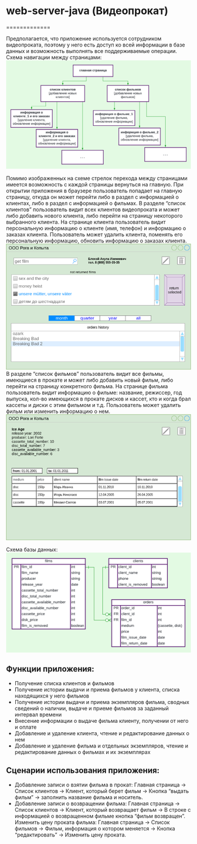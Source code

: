 # web-server-java (Видеопрокат)
=============

Предполагается, что приложение используется сотрудником видеопроката, поэтому у него есть доступ ко всей информации в базе данных и возможность выполнять все поддерживаемые операции.
Схема навигации между страницами:
![Alt text](./Images/pages.png)

Помимо изображенных на схеме стрелок перехода между страницами имеется возможность с каждой страницы вернуться на главную.
При открытии приложения в браузере пользователь попадает на главную страницу, откуда он может перейти либо в раздел с информацией о клиентах, либо в раздел с информацией о фильмах.
В разделе “список клиентов” пользователь видит всех клиентов видеопроката и может либо добавить нового клиента, либо перейти на страницу некоторого выбранного клиента. 
На странице клиента пользователь видит персональную информацию о клиенте (имя, телефон) и информацию о заказах клиента. Пользователь может удалить клиента, поменять его персональную информацию, обновить информацию о заказах клиента.
![Alt text](./Images/client.png)
В разделе “список фильмов” пользователь видит все фильмы, имеющиеся в прокате и может либо добавить новый фильм, либо перейти на страницу конкретного фильма.
На странице фильма пользователь видит информацию о фильме: название, режиссер, год выпуска, кол-во имеющихся в прокате дисков и кассет, кто и когда брал кассеты и диски с этим фильмом и т.д. Пользователь может удалить фильм или изменить информацию о нем.
![Alt text](./Images/films.png)


Схема базы данных:
![Alt text](./Images/db.png)

## Функции приложения:
- Получение списка клиентов и фильмов
- Получение истории выдачи и приема фильмов у клиента, списка находящихся у него фильмов
- Получение истории выдачи и приема экземпляров фильма, сводных сведений о наличии, выдаче и приеме фильмов за заданный интервал времени
- Внесение информации о выдаче фильма клиенту, получении от него и оплате
- Добавление и удаление клиента, чтение и редактирование данных о нем
- Добавление и удаление фильма и отдельных экземпляров, чтение и редактирование данных о фильмах и их экземплярах
## Сценарии использования приложения:
- Добавление записи о взятии фильма в прокат: Главная страница -> Список клиентов -> Клиент, который берет фильм -> Кнопка “выдать фильм” ->  заполнить название фильма и носитель.
- Добавление записи о возвращении фильма: Главная страница -> Список клиентов -> Клиент, который возвращает фильм -> В строке с информацией о возвращенном фильме кнопка “фильм возвращен”.
Изменить цену проката фильма: Главная страница -> Список фильмов -> Фильм, информация о котором меняется -> Кнопка “редактировать” -> Изменить цену проката.


